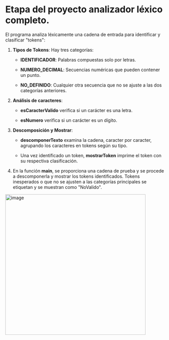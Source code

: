 # Etapa del proyecto analizador léxico completo.
El programa analiza léxicamente una cadena de entrada para identificar y
clasificar \"tokens\":

1.  **Tipos de Tokens**: Hay tres categorías:

    -   **IDENTIFICADOR**: Palabras compuestas solo por letras.

    -   **NUMERO_DECIMAL**: Secuencias numéricas que pueden contener un
        punto.

    -   **NO_DEFINIDO**: Cualquier otra secuencia que no se ajuste a las
        dos categorías anteriores.

2.  **Análisis de caracteres**:

    -   **esCaracterValido** verifica si un carácter es una letra.

    -   **esNumero** verifica si un carácter es un dígito.

3.  **Descomposición y Mostrar**:

    -   **descomponerTexto** examina la cadena, caracter por caracter,
        agrupando los caracteres en tokens según su tipo.

    -   Una vez identificado un token, **mostrarToken** imprime el token
        con su respectiva clasificación.

4.  En la función **main**, se proporciona una cadena de prueba y se
    procede a descomponerla y mostrar los tokens identificados. Tokens
    inesperados o que no se ajusten a las categorías principales se
    etiquetan y se muestran como \"NoValido\".
<img width="439" alt="image" src="https://github.com/ferbc31/Compilador-Seminario-Traductores-2/assets/125149035/13c6617e-4887-426e-acd7-322e53250931">
